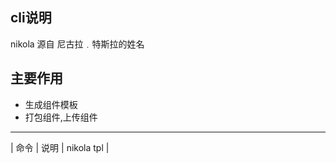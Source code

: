 ## cli说明
nikola 源自 尼古拉﹒特斯拉的姓名
## 主要作用
- 生成组件模板
- 打包组件,上传组件

-------------------------------
| 命令 | 说明 |
nikola tpl | 

